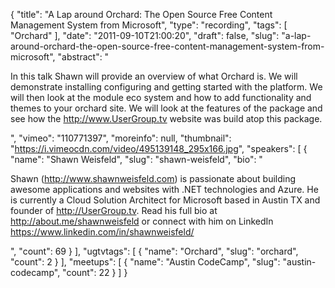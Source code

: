 {
  "title": "A Lap around Orchard: The Open Source Free Content Management System from Microsoft",
  "type": "recording",
  "tags": [
    "Orchard"
  ],
  "date": "2011-09-10T21:00:20",
  "draft": false,
  "slug": "a-lap-around-orchard-the-open-source-free-content-management-system-from-microsoft",
  "abstract": "<p>In this talk Shawn will provide an overview of what Orchard is. We will demonstrate installing configuring and getting started with the platform. We will then look at the module eco system and how to add functionality and themes to your orchard site. We will look at the features of the package and see how the http://www.UserGroup.tv website was build atop this package.</p>",
  "vimeo": "110771397",
  "moreinfo": null,
  "thumbnail": "https://i.vimeocdn.com/video/495139148_295x166.jpg",
  "speakers": [
    {
      "name": "Shawn Weisfeld",
      "slug": "shawn-weisfeld",
      "bio": "<p>Shawn (http://www.shawnweisfeld.com) is passionate about building awesome applications and websites with .NET technologies and Azure. He is currently a Cloud Solution Architect for Microsoft based in Austin TX and founder of http://UserGroup.tv. Read his full bio at http://about.me/shawnweisfeld or connect with him on LinkedIn https://www.linkedin.com/in/shawnweisfeld/</p>",
      "count": 69
    }
  ],
  "ugtvtags": [
    {
      "name": "Orchard",
      "slug": "orchard",
      "count": 2
    }
  ],
  "meetups": [
    {
      "name": "Austin CodeCamp",
      "slug": "austin-codecamp",
      "count": 22
    }
  ]
}